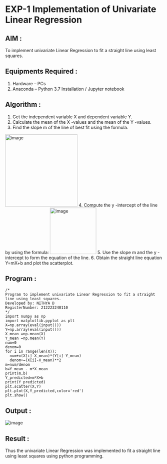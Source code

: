 # EXP-1 Implementation of Univariate Linear Regression
## AIM :
To implement univariate Linear Regression to fit a straight line using least squares.

## Equipments Required :
1. Hardware – PCs
2. Anaconda – Python 3.7 Installation / Jupyter notebook

## Algorithm :
1. Get the independent variable X and dependent variable Y.
2. Calculate the mean of the X -values and the mean of the Y -values.
3. Find the slope m of the line of best fit using the formula. 
<img width="231" alt="image" src="https://user-images.githubusercontent.com/93026020/192078527-b3b5ee3e-992f-46c4-865b-3b7ce4ac54ad.png">
4. Compute the y -intercept of the line by using the formula:
<img width="148" alt="image" src="https://user-images.githubusercontent.com/93026020/192078545-79d70b90-7e9d-4b85-9f8b-9d7548a4c5a4.png">
5. Use the slope m and the y -intercept to form the equation of the line.
6. Obtain the straight line equation Y=mX+b and plot the scatterplot.

## Program :
```
/*
Program to implement univariate Linear Regression to fit a straight line using least squares.
Developed by: NITHYA D
RegisterNumber: 212223240110
*/
import numpy as np
import matplotlib.pyplot as plt
X=np.array(eval(input()))
Y=np.array(eval(input()))
X_mean =np.mean(X)
Y_mean =np.mean(Y)
num=0
denom=0
for i in range(len(X)):
  num+=(X[i]-X_mean)*(Y[i]-Y_mean)
  denom+=(X[i]-X_mean)**2
m=num/denom
b=Y_mean - m*X_mean
print(m,b)
Y_predicted=m*X+b
print(Y_predicted)
plt.scatter(X,Y)
plt.plot(X,Y_predicted,color='red') 
plt.show()
```

## Output :
![image](https://github.com/user-attachments/assets/f52b07a2-faeb-4173-8a29-dc09e7e36131)

## Result :
Thus the univariate Linear Regression was implemented to fit a straight line using least squares using python programming.
